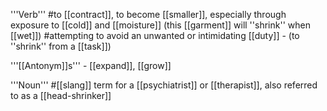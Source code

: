'''Verb'''
#to [[contract]], to become [[smaller]], especially through exposure to [[cold]] and [[moisture]] (this [[garment]] will ''shrink'' when [[wet]])
#attempting to avoid an unwanted or intimidating [[duty]] - (to ''shrink'' from a [[task]])

'''[[Antonym]]s''' - [[expand]], [[grow]]

'''Noun'''
#[[slang]] term for a [[psychiatrist]] or [[therapist]], also referred to as a [[head-shrinker]]